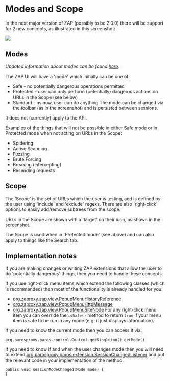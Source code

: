 # Modes and Scope

In the next major version of ZAP (possibly to be 2.0.0) there will be support for 2 new concepts, as illustrated in this screenshot:

![](https://raw.githubusercontent.com/wiki/zaproxy/zaproxy/images/mode-scope.PNG)

## Modes
_Updated information about modes can be found [here](https://github.com/zaproxy/zap-core-help/wiki/HelpStartConceptsModes)._

The ZAP UI will have a 'mode' which initially can be one of:
  * Safe - no potentially dangerous operations permitted
  * Protected - user can only perform (potentially) dangerous actions on URLs in the Scope (see below)
  * Standard - as now, user can do anything
The mode can be changed via the toolbar (as in the screenshot) and is persisted between sessions.

It does not (currently) apply to the API.

Examples of the things that will not be possible in either Safe mode or in Protected mode when not acting on URLs in the Scope:
  * Spidering
  * Active Scanning
  * Fuzzing
  * Brute Forcing
  * Breaking (intercepting)
  * Resending requests

## Scope
The 'Scope' is the set of URLs which the user is testing, and is defined by the user using 'include' and 'exclude' regexs. There are also 'right-click' options to easily add/remove subtrees from the scope.

URLs in the Scope are shown with a 'target' on their icon, as shown in the screenshot.

The Scope is used when in 'Protected mode' (see above) and can also apply to things like the Search tab.

## Implementation notes
If you are making changes or writing ZAP extensions that allow the user to do 'potentially dangerous' things, then you need to handle these concepts.

If you use right-click menu items which extend the following classes (which is recommended) then most of the functionality is already handled for you:
  * [org.zaproxy.zap.view.PopupMenuHistoryReference](https://github.com/zaproxy/zaproxy/blob/develop/src/org/zaproxy/zap/view/PopupMenuHistoryReference.java)
  * [org.zaproxy.zap.view.PopupMenuHttpMessage](https://github.com/zaproxy/zaproxy/blob/develop/src/org/zaproxy/zap/view/PopupMenuHttpMessage.java)
  * [org.zaproxy.zap.view.PopupMenuSiteNode](https://github.com/zaproxy/zaproxy/blob/develop/src/org/zaproxy/zap/view/PopupMenuSiteNode.java)
For any right-click menu item you can override the `isSafe()` method to return `true` if your menu item is safe to be run in any mode (e.g. it just displays information).

If you need to know the current mode then you can access it via:
```
org.parosproxy.paros.control.Control.getSingleton().getMode()
```

If you need to know if and when the user changes mode then you will need to extend [org.parosproxy.paros.extension.SessionChangedListener](https://github.com/zaproxy/zaproxy/blob/develop/src/org/parosproxy/paros/extension/SessionChangedListener.java) and put the relevant code in your implementation of the method:
```
public void sessionModeChanged(Mode mode) {
}
```